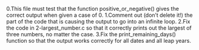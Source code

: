 0.This file must test that the function positive_or_negative() gives the correct output when given a case of 0. 1.Comment out (don’t delete it!) the part of the code that is causing the output to go into an infinite loop. 2.Fix the code in 2-largest_number.c so that it correctly prints out the largest of three numbers, no matter the case. 3.Fix the print_remaining_days() function so that the output works correctly for all dates and all leap years.
